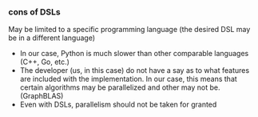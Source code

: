 ### cons of DSLs

May be limited to a specific programming language (the desired DSL may be in a different language)

- In our case, Python is much slower than other comparable languages (C++, Go, etc.)
- The developer (us, in this case) do not have a say as to what features are included with the implementation. In our
  case, this means that certain algorithms may be parallelized and other may not be. (GraphBLAS)
- Even with DSLs, parallelism should not be taken for granted